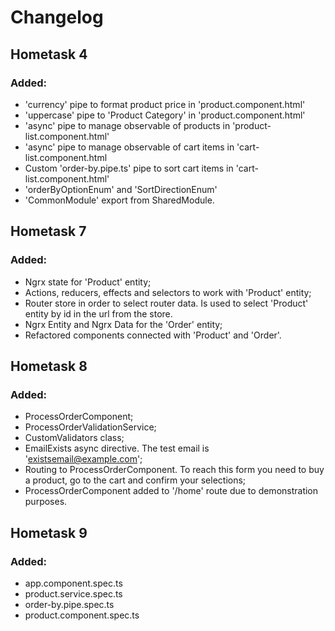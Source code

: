 # Changelog

## Hometask 4
### Added:
* 'currency' pipe to format product price in 'product.component.html'
* 'uppercase' pipe to 'Product Category' in 'product.component.html'
* 'async' pipe to manage observable of products in 'product-list.component.html'
* 'async' pipe to manage observable of cart items in 'cart-list.component.html
* Custom 'order-by.pipe.ts' pipe to sort cart items in 'cart-list.component.html'
* 'orderByOptionEnum' and 'SortDirectionEnum'
* 'CommonModule' export from SharedModule.

## Hometask 7
### Added:
* Ngrx state for 'Product' entity;
* Actions, reducers, effects and selectors to work with 'Product' entity;
* Router store in order to select router data. Is used to select 'Product' entity by id in the url from the store.
* Ngrx Entity and Ngrx Data for the 'Order' entity;
* Refactored components connected with 'Product' and 'Order'.


## Hometask 8
### Added:
* ProcessOrderComponent;
* ProcessOrderValidationService;
* CustomValidators class;
* EmailExists async directive. The test email is 'existsemail@example.com';
* Routing to ProcessOrderComponent. To reach this form you need to buy a
product, go to the cart and confirm your selections;
* ProcessOrderComponent added to '/home' route due to demonstration purposes.

## Hometask 9
### Added:
* app.component.spec.ts
* product.service.spec.ts
* order-by.pipe.spec.ts
* product.component.spec.ts
